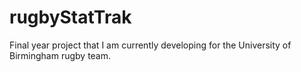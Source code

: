 # rugbyStatTrak
Final year project that I am currently developing for the University of  Birmingham rugby team.
